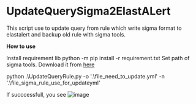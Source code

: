 # UpdateQuerySigma2ElastALert
This script use to update query from rule which write sigma format to elastalert and backup old rule with sigma tools.


**How to use**

Install requirement lib
python -m pip install -r requirement.txt
Set path of sigma tools. Download it from [here](https://github.com/SigmaHQ/sigma)

python .\UpdateQueryRule.py -o '.\file_need_to_update.yml' -n '.\file_sigma_rule_use_for_updateyml'                                        

If succcessfull, you see
![image](https://user-images.githubusercontent.com/79184015/148478408-1a969334-9dc7-463c-aa05-e5f451cf4c93.png)
